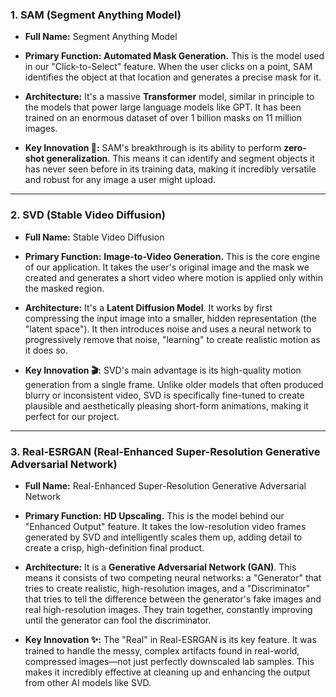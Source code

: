 ### **1. SAM (Segment Anything Model)**

- **Full Name:** Segment Anything Model
    
- **Primary Function:** **Automated Mask Generation.** This is the model used in our "Click-to-Select" feature. When the user clicks on a point, SAM identifies the object at that location and generates a precise mask for it.
    
- **Architecture:** It's a massive **Transformer** model, similar in principle to the models that power large language models like GPT. It has been trained on an enormous dataset of over 1 billion masks on 11 million images.
    
- **Key Innovation 🧠:** SAM's breakthrough is its ability to perform **zero-shot generalization**. This means it can identify and segment objects it has never seen before in its training data, making it incredibly versatile and robust for any image a user might upload.
    

---

### **2. SVD (Stable Video Diffusion)**

- **Full Name:** Stable Video Diffusion
    
- **Primary Function:** **Image-to-Video Generation.** This is the core engine of our application. It takes the user's original image and the mask we created and generates a short video where motion is applied only within the masked region.
    
- **Architecture:** It's a **Latent Diffusion Model**. It works by first compressing the input image into a smaller, hidden representation (the "latent space"). It then introduces noise and uses a neural network to progressively remove that noise, "learning" to create realistic motion as it does so.
    
- **Key Innovation 🎬:** SVD's main advantage is its high-quality motion generation from a single frame. Unlike older models that often produced blurry or inconsistent video, SVD is specifically fine-tuned to create plausible and aesthetically pleasing short-form animations, making it perfect for our project.
    

---

### **3. Real-ESRGAN (Real-Enhanced Super-Resolution Generative Adversarial Network)**

- **Full Name:** Real-Enhanced Super-Resolution Generative Adversarial Network
    
- **Primary Function:** **HD Upscaling.** This is the model behind our "Enhanced Output" feature. It takes the low-resolution video frames generated by SVD and intelligently scales them up, adding detail to create a crisp, high-definition final product.
    
- **Architecture:** It is a **Generative Adversarial Network (GAN)**. This means it consists of two competing neural networks: a "Generator" that tries to create realistic, high-resolution images, and a "Discriminator" that tries to tell the difference between the generator's fake images and real high-resolution images. They train together, constantly improving until the generator can fool the discriminator.
    
- **Key Innovation ✨:** The "Real" in Real-ESRGAN is its key feature. It was trained to handle the messy, complex artifacts found in real-world, compressed images—not just perfectly downscaled lab samples. This makes it incredibly effective at cleaning up and enhancing the output from other AI models like SVD.